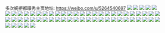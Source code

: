 多次婉拒都暻秀主页地址: https://weibo.com/u/5264540697 
![](https://wx4.sinaimg.cn/mw2000/005KhtwJly1h9f8aqr8olj30rm0trtbm.jpg) 
![](https://wx4.sinaimg.cn/mw2000/005KhtwJly1h99d5ua89yj30wi17c46b.jpg) 
![](https://wx4.sinaimg.cn/mw2000/005KhtwJly1h99d5wfaayj30wi17cdnq.jpg) 
![](https://wx4.sinaimg.cn/mw2000/005KhtwJly1h99d5zi5idj30wi17c117.jpg) 
![](https://wx4.sinaimg.cn/mw2000/005KhtwJly1h8rwq7v2e7j32c0340u0y.jpg) 
![](https://wx4.sinaimg.cn/mw2000/005KhtwJly1h8rwqb3yfgj32c0340qv6.jpg) 
![](https://wx4.sinaimg.cn/mw2000/005KhtwJly1h8rwqe38e0j32c0340x6q.jpg) 
![](https://wx4.sinaimg.cn/mw2000/005KhtwJly1h8rwqgkf2nj33402c01kz.jpg) 
![](https://wx4.sinaimg.cn/mw2000/005KhtwJly1h8rwqjadt5j32c0340u0x.jpg) 
![](https://wx4.sinaimg.cn/mw2000/005KhtwJly1h8rwqqkyn8j33402c07wj.jpg) 
![](https://wx4.sinaimg.cn/mw2000/005KhtwJly1h8jzem04wbj32c0340kjm.jpg) 
![](https://wx4.sinaimg.cn/mw2000/005KhtwJly1h7t69i2cz5j316o1kw1kx.jpg) 
![](https://wx4.sinaimg.cn/mw2000/005KhtwJly1h7t69jqgo7j32c02c0qv5.jpg) 
![](https://wx4.sinaimg.cn/mw2000/005KhtwJly1h7t69kjf5vj316s1kw4n4.jpg) 
![](https://wx4.sinaimg.cn/mw2000/005KhtwJly1h7gnaxnh61j33402c0x6p.jpg) 
![](https://wx4.sinaimg.cn/mw2000/005KhtwJly1h7gnb4govcj32io1w07j2.jpg) 
![](https://wx4.sinaimg.cn/mw2000/005KhtwJly1h71qhb2oxkj31sc2ds4qq.jpg) 
![](https://wx4.sinaimg.cn/mw2000/005KhtwJly1h71qh7h7l2j32c0340hdv.jpg) 
![](https://wx4.sinaimg.cn/mw2000/005KhtwJly1h71qhefb3mj32c03401ky.jpg) 
![](https://wx4.sinaimg.cn/mw2000/005KhtwJly1h71qhh4r0jj31sc2dsk0a.jpg) 
![](https://wx4.sinaimg.cn/mw2000/005KhtwJly1h71qhiy8b5j31sc2dsb29.jpg) 
![](https://wx4.sinaimg.cn/mw2000/005KhtwJly1h71qhluusij32c0340tgu.jpg) 
![](https://wx4.sinaimg.cn/mw2000/005KhtwJly1h71qho99lgj32c0340qv5.jpg) 
![](https://wx4.sinaimg.cn/mw2000/005KhtwJly1h71qhrajsbj31r12c1npd.jpg) 
![](https://wx4.sinaimg.cn/mw2000/005KhtwJly1h6s6s1g5chj30yn0yngxa.jpg) 
![](https://wx4.sinaimg.cn/mw2000/005KhtwJly1h6ratg1fggj316o1kwwvy.jpg) 
![](https://wx4.sinaimg.cn/mw2000/005KhtwJly1h6ratgs8j7j316b1kena7.jpg) 
![](https://wx4.sinaimg.cn/mw2000/005KhtwJly1h6ratmo24aj30wi17cgto.jpg) 
![](https://wx4.sinaimg.cn/mw2000/005KhtwJly1h6ratero78j316o1kwnol.jpg) 
![](https://wx4.sinaimg.cn/mw2000/005KhtwJly1h6ratj9azsj32c0341wht.jpg) 
![](https://wx4.sinaimg.cn/mw2000/005KhtwJly1h6ratklv3uj316o1kwatj.jpg) 
![](https://wx4.sinaimg.cn/mw2000/005KhtwJly1h6ratm2ov8j30wi17cwfa.jpg) 
![](https://wx4.sinaimg.cn/mw2000/005KhtwJly1h6ratld3t8j30wi17c483.jpg) 
![](https://wx4.sinaimg.cn/mw2000/005KhtwJly1h6ratnrvaxj316o1kwqlv.jpg) 
![](https://wx4.sinaimg.cn/mw2000/005KhtwJly1h6q8secaotj32c03407wh.jpg) 
![](https://wx4.sinaimg.cn/mw2000/005KhtwJly1h6q8sezggyj32c03407wh.jpg) 
![](https://wx4.sinaimg.cn/mw2000/005KhtwJly1h6q8sdopb8j32c03407wi.jpg) 
![](https://wx4.sinaimg.cn/mw2000/005KhtwJly1h6q8sftr7hj32c0340aec.jpg) 
![](https://wx4.sinaimg.cn/mw2000/005KhtwJly1h6q8sgho8xj32c03407wh.jpg) 
![](https://wx4.sinaimg.cn/mw2000/005KhtwJly1h6q8sh9tiej32c0340b29.jpg) 
![](https://wx4.sinaimg.cn/mw2000/005KhtwJly1h6q8si7q6vj32c0340hdt.jpg) 
![](https://wx4.sinaimg.cn/mw2000/005KhtwJly1h6q8sjthj5j32ai320u0x.jpg) 
![](https://wx4.sinaimg.cn/mw2000/005KhtwJly1h6q8sl79jzj32c0340u0x.jpg) 
![](https://wx4.sinaimg.cn/mw2000/005KhtwJly1h6q8smeee6j32ax32kkjl.jpg) 
![](https://wx4.sinaimg.cn/mw2000/005KhtwJly1h6q8sncpslj32ai320n4c.jpg) 
![](https://wx4.sinaimg.cn/mw2000/005KhtwJly1h6q8soaopxj32c0340b29.jpg) 
![](https://wx4.sinaimg.cn/mw2000/005KhtwJly1h6gdq7pr69j32c0340b29.jpg) 
![](https://wx4.sinaimg.cn/mw2000/005KhtwJly1h6gdq9t0kyj32c03404qp.jpg) 
![](https://wx4.sinaimg.cn/mw2000/005KhtwJly1h6gdqavsnkj31sc2dsqv5.jpg) 
![](https://wx4.sinaimg.cn/mw2000/005KhtwJly1h6gdtws67xj30tz13z4gr.jpg) 
![](https://wx4.sinaimg.cn/mw2000/005KhtwJly1h6ek5j5gk1j30u0140gok.jpg) 
![](https://wx4.sinaimg.cn/mw2000/005KhtwJly1h6ek5jgx4gj30u0140jzi.jpg) 
![](https://wx4.sinaimg.cn/mw2000/005KhtwJly1h6ek5itgolj30u0140wg5.jpg) 
![](https://wx4.sinaimg.cn/mw2000/005KhtwJly1h66gnmnatdj30p40p4dhz.jpg) 
![](https://wx4.sinaimg.cn/mw2000/005KhtwJly1h5kh5mm615j31nd2757wh.jpg) 
![](https://wx4.sinaimg.cn/mw2000/005KhtwJly1h4ycon54fyj30l20zkdif.jpg) 
![](https://wx4.sinaimg.cn/mw2000/005KhtwJly1h4shpazr84j31k51k51kx.jpg) 
![](https://wx4.sinaimg.cn/mw2000/005KhtwJly1h4shpbse27j31jk2231kx.jpg) 
![](https://wx4.sinaimg.cn/mw2000/005KhtwJly1h4shpco5oaj30ta0tatm7.jpg) 
![](https://wx4.sinaimg.cn/mw2000/005KhtwJly1h4shpdgr0vj30ty0tyqhb.jpg) 
